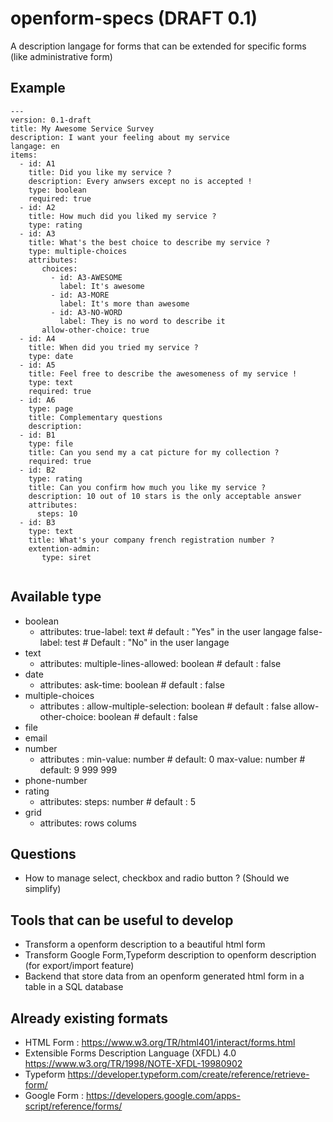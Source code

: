 # openform-specs (DRAFT 0.1)

A description langage for forms that can be extended for specific forms (like administrative form)

## Example 
```
---
version: 0.1-draft
title: My Awesome Service Survey
description: I want your feeling about my service
langage: en
items: 
  - id: A1
    title: Did you like my service ?
    description: Every anwsers except no is accepted !
    type: boolean
    required: true
  - id: A2
    title: How much did you liked my service ?
    type: rating      
  - id: A3
    title: What's the best choice to describe my service ?
    type: multiple-choices
    attributes:
       choices:
         - id: A3-AWESOME
           label: It's awesome
         - id: A3-MORE
           label: It's more than awesome
         - id: A3-NO-WORD
           label: They is no word to describe it
       allow-other-choice: true
  - id: A4
    title: When did you tried my service ?
    type: date
  - id: A5
    title: Feel free to describe the awesomeness of my service !
    type: text
    required: true
  - id: A6
    type: page
    title: Complementary questions
    description: 
  - id: B1
    type: file
    title: Can you send my a cat picture for my collection ?
    required: true
  - id: B2 
    type: rating
    title: Can you confirm how much you like my service ?
    description: 10 out of 10 stars is the only acceptable answer
    attributes:
      steps: 10
  - id: B3
    type: text
    title: What's your company french registration number ?
    extention-admin:
       type: siret
    
```

## Available type
- boolean
  - attributes:
      true-label: text # default : "Yes" in the user langage
      false-label: test # Default : "No" in the user langage
- text
  - attributes:
      multiple-lines-allowed: boolean # default : false
- date
  - attributes:
      ask-time: boolean # default : false
- multiple-choices
  - attributes : 
      allow-multiple-selection: boolean # default : false
      allow-other-choice: boolean # default : false
- file
- email
- number
  - attributes : 
      min-value: number # default: 0
      max-value: number # default: 9 999 999 
- phone-number 
- rating
   - attributes: 
       steps: number # default : 5
- grid
   - attributes: 
       rows
       colums

## Questions

- How to manage select, checkbox and radio button ? (Should we simplify)

## Tools that can be useful to develop
- Transform a openform description to a beautiful html form
- Transform Google Form,Typeform description to openform description (for export/import feature)
- Backend that store data from an openform generated html form in a table in a SQL database
 

## Already existing formats

- HTML Form : https://www.w3.org/TR/html401/interact/forms.html
- Extensible Forms Description Language (XFDL) 4.0
 https://www.w3.org/TR/1998/NOTE-XFDL-19980902
- Typeform https://developer.typeform.com/create/reference/retrieve-form/
- Google Form : https://developers.google.com/apps-script/reference/forms/
